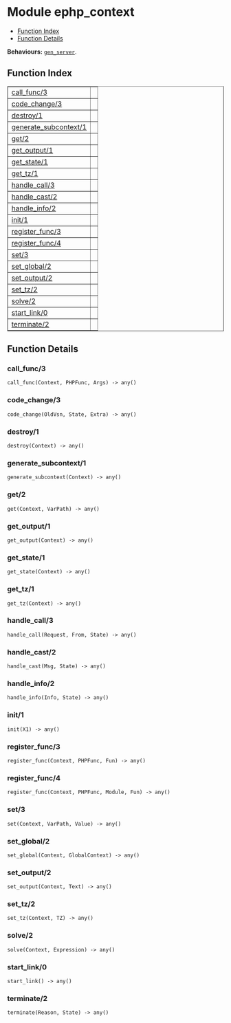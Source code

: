 

# Module ephp_context #
* [Function Index](#index)
* [Function Details](#functions)

__Behaviours:__ [`gen_server`](gen_server.md).
<a name="index"></a>

## Function Index ##


<table width="100%" border="1" cellspacing="0" cellpadding="2" summary="function index"><tr><td valign="top"><a href="#call_func-3">call_func/3</a></td><td></td></tr><tr><td valign="top"><a href="#code_change-3">code_change/3</a></td><td></td></tr><tr><td valign="top"><a href="#destroy-1">destroy/1</a></td><td></td></tr><tr><td valign="top"><a href="#generate_subcontext-1">generate_subcontext/1</a></td><td></td></tr><tr><td valign="top"><a href="#get-2">get/2</a></td><td></td></tr><tr><td valign="top"><a href="#get_output-1">get_output/1</a></td><td></td></tr><tr><td valign="top"><a href="#get_state-1">get_state/1</a></td><td></td></tr><tr><td valign="top"><a href="#get_tz-1">get_tz/1</a></td><td></td></tr><tr><td valign="top"><a href="#handle_call-3">handle_call/3</a></td><td></td></tr><tr><td valign="top"><a href="#handle_cast-2">handle_cast/2</a></td><td></td></tr><tr><td valign="top"><a href="#handle_info-2">handle_info/2</a></td><td></td></tr><tr><td valign="top"><a href="#init-1">init/1</a></td><td></td></tr><tr><td valign="top"><a href="#register_func-3">register_func/3</a></td><td></td></tr><tr><td valign="top"><a href="#register_func-4">register_func/4</a></td><td></td></tr><tr><td valign="top"><a href="#set-3">set/3</a></td><td></td></tr><tr><td valign="top"><a href="#set_global-2">set_global/2</a></td><td></td></tr><tr><td valign="top"><a href="#set_output-2">set_output/2</a></td><td></td></tr><tr><td valign="top"><a href="#set_tz-2">set_tz/2</a></td><td></td></tr><tr><td valign="top"><a href="#solve-2">solve/2</a></td><td></td></tr><tr><td valign="top"><a href="#start_link-0">start_link/0</a></td><td></td></tr><tr><td valign="top"><a href="#terminate-2">terminate/2</a></td><td></td></tr></table>


<a name="functions"></a>

## Function Details ##

<a name="call_func-3"></a>

### call_func/3 ###

`call_func(Context, PHPFunc, Args) -> any()`


<a name="code_change-3"></a>

### code_change/3 ###

`code_change(OldVsn, State, Extra) -> any()`


<a name="destroy-1"></a>

### destroy/1 ###

`destroy(Context) -> any()`


<a name="generate_subcontext-1"></a>

### generate_subcontext/1 ###

`generate_subcontext(Context) -> any()`


<a name="get-2"></a>

### get/2 ###

`get(Context, VarPath) -> any()`


<a name="get_output-1"></a>

### get_output/1 ###

`get_output(Context) -> any()`


<a name="get_state-1"></a>

### get_state/1 ###

`get_state(Context) -> any()`


<a name="get_tz-1"></a>

### get_tz/1 ###

`get_tz(Context) -> any()`


<a name="handle_call-3"></a>

### handle_call/3 ###

`handle_call(Request, From, State) -> any()`


<a name="handle_cast-2"></a>

### handle_cast/2 ###

`handle_cast(Msg, State) -> any()`


<a name="handle_info-2"></a>

### handle_info/2 ###

`handle_info(Info, State) -> any()`


<a name="init-1"></a>

### init/1 ###

`init(X1) -> any()`


<a name="register_func-3"></a>

### register_func/3 ###

`register_func(Context, PHPFunc, Fun) -> any()`


<a name="register_func-4"></a>

### register_func/4 ###

`register_func(Context, PHPFunc, Module, Fun) -> any()`


<a name="set-3"></a>

### set/3 ###

`set(Context, VarPath, Value) -> any()`


<a name="set_global-2"></a>

### set_global/2 ###

`set_global(Context, GlobalContext) -> any()`


<a name="set_output-2"></a>

### set_output/2 ###

`set_output(Context, Text) -> any()`


<a name="set_tz-2"></a>

### set_tz/2 ###

`set_tz(Context, TZ) -> any()`


<a name="solve-2"></a>

### solve/2 ###

`solve(Context, Expression) -> any()`


<a name="start_link-0"></a>

### start_link/0 ###

`start_link() -> any()`


<a name="terminate-2"></a>

### terminate/2 ###

`terminate(Reason, State) -> any()`


